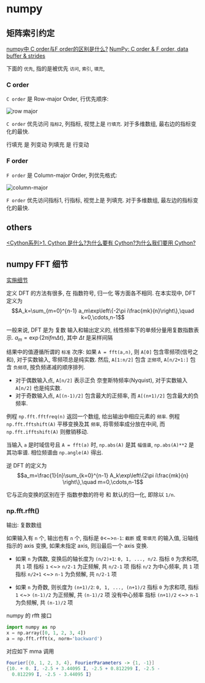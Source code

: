 # numpy

## 矩阵索引约定

[numpy中 C order与F order的区别是什么?](https://www.zhihu.com/question/23798415)
[NumPy: C order & F order, data buffer & strides](https://zhuanlan.zhihu.com/p/454916593)

下面的 `优先`, 指的是被优先 `访问`, `索引`, `填充`,

### C order

`C order` 是 Row-major Order, 行优先顺序:

![row major](https://pic3.zhimg.com/80/v2-486354b994cc21e4baa1ffa7241cfada_720w.webp)

`C order` 优先访问 `指标2`, 列指标, 视觉上是 `行填充`.
对于多维数组, 最右边的指标变化的最快.

行填充 是 列变动
列填充 是 行变动

### F order

`F order` 是 Column-major Order, 列优先格式:

![column-major](https://pic4.zhimg.com/80/v2-32581c35be18305f810bbfbe853d376b_720w.webp)

`F order` 优先访问指标1, 行指标, 视觉上是 列填充.
对于多维数组, 最左边的指标变化的最快.

## others

[<Cython系列>1. Cython 是什么?为什么要有 Cython?为什么我们要用 Cython? ](https://www.cnblogs.com/traditional/p/13196509.html)

## numpy FFT 细节

[实施细节](https://numpy.org/devdocs/reference/routines.fft.html#module-numpy.fft)

定义 DFT 的方法有很多, 在 指数符号, 归一化 等方面各不相同.
在本实现中, DFT 定义为
$$A_k=\sum_{m=0}^{n-1} a_m\exp\left\{-2\pi i\frac{mk}{n}\right\},\quad k=0,\cdots,n-1$$

一般来说, DFT 是为 复数 输入和输出定义的, 线性频率下的单频分量用复数指数表示.
$a_m=\exp\{2\pi ifm\Delta t\}$, 其中 $\Delta t$ 是采样间隔

结果中的值遵循所谓的 `标准` 次序:
如果 `A = fft(a,n)`, 则 `A[0]` 包含零频项(信号之和),
对于实数输入, 零频项总是纯实数.
然后, `A[1:n/2]` 包含 `正频项`, `A[n/2+1:]` 包含 `负频项`,
按负频递减的顺序排列.

+ 对于偶数输入点, `A[n/2]` 表示正负 奈奎斯特频率(Nyquist),
对于实数输入 `A[n/2]` 也是纯实数.
+ 对于奇数输入点, `A[(n-1)/2]` 包含最大的正频率,
而 `A[(n+1)/2]` 包含最大的负频率.

例程 `np.fft.fftfreq(n)` 返回一个数组, 给出输出中相应元素的 `频率`.
例程 `np.fft.fftshift(A)` 平移变换及其 `频率`,
将零频率成分放在中间, 而 `np.fft.ifftshift(A)` 则撤销移动.

当输入 `a` 是时域信号且 `A = fft(a)` 时,
`np.abs(A)` 是其 `幅值谱`, `np.abs(A)**2` 是其功率谱.
相位频谱由 `np.angle(A)` 得出.

逆 DFT 的定义为
$$a_m=\frac{1}{n}\sum_{k=0}^{n-1} A_k\exp\left\{2\pi i\frac{mk}{n} \right\},\quad m=0,\cdots,n-1$$

它与正向变换的区别在于 指数参数的符号 和 默认的归一化, 即除以 `1/n`.

### np.fft.rfft()

输出: 复数数组

如果输入有 `n` 个, 输出也有 `n` 个, 指标是 `0`<~>`n-1`:
`截断` 或 `零填充` 的输入值, 沿轴线指示的 axis 变换, 
如果未指定 axis, 则沿最后一个 axis 变换.

+ 如果 `n` 为偶数, 变换后的轴长度为 `(n/2)+1`: `0, 1, ..., n/2`. 
指标 `0` 为求和项, 共 `1` 项
指标 `1` <~> `n/2-1` 为正频解, 共 `n/2-1` 项
指标 `n/2` 为中心频率, 共 `1` 项
指标 `n/2+1` <~> `n-1` 为负频解, 共 `n/2-1` 项

+ 如果 `n` 为奇数, 则长度为 `(n+1)/2`: `0, 1, ..., (n+1)/2`
指标 `0` 为求和项, 
指标 `1` <~> `(n-1)/2` 为正频解, 共 `(n-1)/2` 项
没有中心频率
指标 `(n+1)/2` <~> `n-1` 为负频解, 共 `(n-1)/2` 项

numpy 的 rfft 接口

```python
import numpy as np
x = np.array([0, 1, 2, 3, 4])
a = np.fft.rfft(x, norm='backward')
```

对应如下 mma 调用

```mathematica
Fourier[{0, 1, 2, 3, 4}, FourierParameters -> {1, -1}]
{10. + 0. I, -2.5 + 3.44095 I, -2.5 + 0.812299 I, -2.5 - 
  0.812299 I, -2.5 - 3.44095 I}
```
